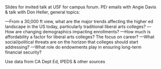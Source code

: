 Slides for invited talk at USF for campus forum. PEr emails with Angie Davis & talk with Don Heller, general topics:

—From a 30,000 ft view, what are the major trends affecting the higher ed landscape in the US today, particularly traditional liberal arts colleges?
—How are changing demographics impacting enrollments?
—How much is affordability a factor for liberal arts colleges? The focus on career?
—What social/political threats are on the horizon that colleges should start addressing? 
—What role do endowments play in ensuring long-term financial security?

Use data from CA Dept Ed, IPEDS & other sources
